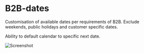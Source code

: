 # B2B-dates



Customisation of available dates per requirements of B2B.
Exclude weekends, public holidays and customer specific dates.

Ability to default calendar to specific next date.

![Screenshot](B2B-dates/Screenshot%202023-06-04%20at%208.10.34%20pm.png)


